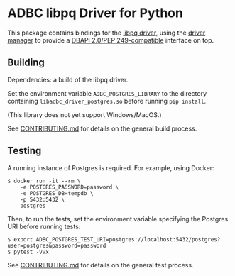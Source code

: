 <!---
  Licensed to the Apache Software Foundation (ASF) under one
  or more contributor license agreements.  See the NOTICE file
  distributed with this work for additional information
  regarding copyright ownership.  The ASF licenses this file
  to you under the Apache License, Version 2.0 (the
  "License"); you may not use this file except in compliance
  with the License.  You may obtain a copy of the License at

    http://www.apache.org/licenses/LICENSE-2.0

  Unless required by applicable law or agreed to in writing,
  software distributed under the License is distributed on an
  "AS IS" BASIS, WITHOUT WARRANTIES OR CONDITIONS OF ANY
  KIND, either express or implied.  See the License for the
  specific language governing permissions and limitations
  under the License.
-->

# ADBC libpq Driver for Python

This package contains bindings for the [libpq
driver](../../c/driver/postgres/README.md), using the [driver
manager](../adbc_driver_manager/README.md) to provide a [DBAPI 2.0/PEP
249-compatible][dbapi] interface on top.

[dbapi]: https://peps.python.org/pep-0249/

## Building

Dependencies: a build of the libpq driver.

Set the environment variable `ADBC_POSTGRES_LIBRARY` to the directory
containing `libadbc_driver_postgres.so` before running `pip install`.

(This library does not yet support Windows/MacOS.)

See [CONTRIBUTING.md](../../CONTRIBUTING.md) for details on the
general build process.

## Testing

A running instance of Postgres is required.  For example, using Docker:

```shell
$ docker run -it --rm \
    -e POSTGRES_PASSWORD=password \
    -e POSTGRES_DB=tempdb \
    -p 5432:5432 \
    postgres
```

Then, to run the tests, set the environment variable specifying the
Postgres URI before running tests:

```shell
$ export ADBC_POSTGRES_TEST_URI=postgres://localhost:5432/postgres?user=postgres&password=password
$ pytest -vvx
```

See [CONTRIBUTING.md](../../CONTRIBUTING.md) for details on the
general test process.
